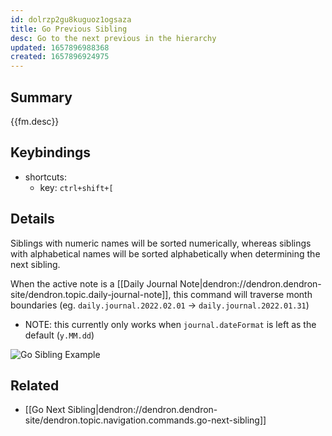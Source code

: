 ```yaml
---
id: dolrzp2gu8kuguoz1ogsaza
title: Go Previous Sibling
desc: Go to the next previous in the hierarchy
updated: 1657896988368
created: 1657896924975
---
```



## Summary

{{fm.desc}}

## Keybindings
- shortcuts:
  - key: `ctrl+shift+[`

## Details

Siblings with numeric names will be sorted numerically, whereas siblings with alphabetical names will be sorted alphabetically when determining the next sibling.

When the active note is a [[Daily Journal Note|dendron://dendron.dendron-site/dendron.topic.daily-journal-note]], this command will traverse month boundaries (eg. `daily.journal.2022.02.01` -> `daily.journal.2022.01.31`)

- NOTE: this currently only works when `journal.dateFormat` is left as the default (`y.MM.dd`) 

![Go Sibling Example](https://foundation-prod-assetspublic53c57cce-8cpvgjldwysl.s3-us-west-2.amazonaws.com/assets/images/hierarchy.go-sibling.gif)

## Related
- [[Go Next Sibling|dendron://dendron.dendron-site/dendron.topic.navigation.commands.go-next-sibling]]